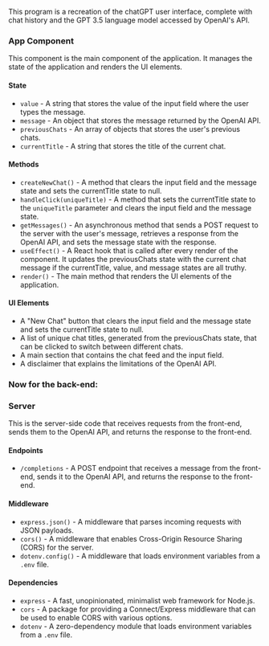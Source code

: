 This program is a recreation of the chatGPT user interface, complete with chat history and the GPT 3.5 language model accessed by OpenAI's API.

### App Component

This component is the main component of the application. It manages the state of the application and renders the UI elements. 

#### State
- `value` - A string that stores the value of the input field where the user types the message.
- `message` - An object that stores the message returned by the OpenAI API.
- `previousChats` - An array of objects that stores the user's previous chats.
- `currentTitle` - A string that stores the title of the current chat.

#### Methods
- `createNewChat()` - A method that clears the input field and the message state and sets the currentTitle state to null.
- `handleClick(uniqueTitle)` - A method that sets the currentTitle state to the `uniqueTitle` parameter and clears the input field and the message state.
- `getMessages()` - An asynchronous method that sends a POST request to the server with the user's message, retrieves a response from the OpenAI API, and sets the message state with the response.
- `useEffect()` - A React hook that is called after every render of the component. It updates the previousChats state with the current chat message if the currentTitle, value, and message states are all truthy.
- `render()` - The main method that renders the UI elements of the application.

#### UI Elements
- A "New Chat" button that clears the input field and the message state and sets the currentTitle state to null.
- A list of unique chat titles, generated from the previousChats state, that can be clicked to switch between different chats.
- A main section that contains the chat feed and the input field.
- A disclaimer that explains the limitations of the OpenAI API.

### Now for the back-end:

### Server
This is the server-side code that receives requests from the front-end, sends them to the OpenAI API, and returns the response to the front-end.

#### Endpoints
- `/completions` - A POST endpoint that receives a message from the front-end, sends it to the OpenAI API, and returns the response to the front-end.

#### Middleware
- `express.json()` - A middleware that parses incoming requests with JSON payloads.
- `cors()` - A middleware that enables Cross-Origin Resource Sharing (CORS) for the server.
- `dotenv.config()` - A middleware that loads environment variables from a `.env` file.

#### Dependencies
- `express` - A fast, unopinionated, minimalist web framework for Node.js.
- `cors` - A package for providing a Connect/Express middleware that can be used to enable CORS with various options.
- `dotenv` - A zero-dependency module that loads environment variables from a `.env` file.
